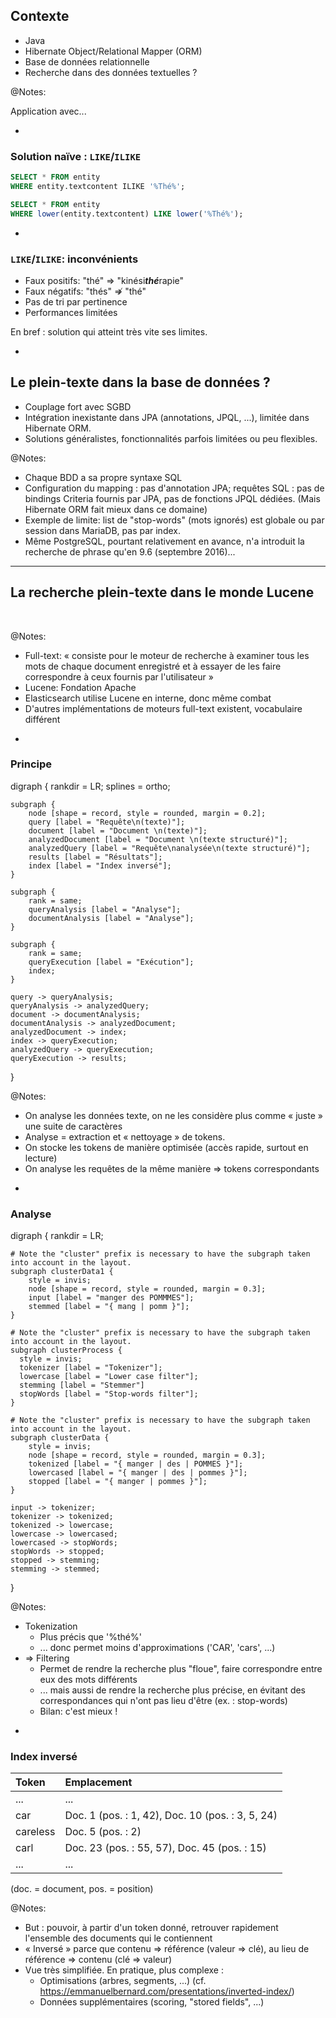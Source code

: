 ## Contexte

* Java
* Hibernate Object/Relational Mapper (ORM)
* Base de données relationnelle
* <!-- .element: class="fragment" -->
  Recherche dans des données textuelles ?

@Notes:

Application avec...

-

### Solution naïve : `LIKE`/`ILIKE`

```sql
SELECT * FROM entity
WHERE entity.textcontent ILIKE '%Thé%';
```

```sql
SELECT * FROM entity
WHERE lower(entity.textcontent) LIKE lower('%Thé%');
```

-

### `LIKE`/`ILIKE`: inconvénients

* <!-- .element: class="fragment" -->
  Faux positifs: "thé" => "kinési***thé***rapie"
* <!-- .element: class="fragment" -->
  Faux négatifs: "thés" &nrArr; "thé"
* <!-- .element: class="fragment" -->
  Pas de tri par pertinence
* <!-- .element: class="fragment" -->
  Performances limitées

En bref : solution qui atteint très vite ses limites.
<!-- .element: class="fragment" -->

-

## Le plein-texte dans la base de données ?

* <!-- .element: class="fragment" -->
  Couplage fort avec SGBD
* <!-- .element: class="fragment" -->
  Intégration inexistante dans JPA (annotations, JPQL, ...),
  limitée dans Hibernate ORM.
* <!-- .element: class="fragment" -->
  Solutions généralistes,
  fonctionnalités parfois limitées ou peu flexibles.

@Notes:

* Chaque BDD a sa propre syntaxe SQL
* Configuration du mapping : pas d'annotation JPA;
  requêtes SQL : pas de bindings Criteria fournis par JPA,
  pas de fonctions JPQL dédiées.
  (Mais Hibernate ORM fait mieux dans ce domaine)
* Exemple de limite: list de "stop-words" (mots ignorés) est globale ou par session dans MariaDB,
  pas par index.
* Même PostgreSQL, pourtant relativement en avance,
  n'a introduit la recherche de phrase qu'en 9.6 (septembre 2016)...

---

## La recherche plein-texte dans le monde Lucene

<img data-src="../image/logo/lucene.svg" class="logo lucene" />
<img data-src="../image/logo/elasticsearch_large_default.png" class="logo elasticsearch" />

@Notes:
* Full-text: « consiste pour le moteur de recherche à examiner tous les mots de chaque document enregistré et à essayer de les faire correspondre à ceux fournis par l'utilisateur »
* Lucene: Fondation Apache
* Elasticsearch utilise Lucene en interne, donc même combat
* D'autres implémentations de moteurs full-text existent, vocabulaire différent

-

### Principe
<div class="viz">
digraph {
	rankdir = LR;
	splines = ortho;

	subgraph {
		node [shape = record, style = rounded, margin = 0.2];
		query [label = "Requête\n(texte)"];
		document [label = "Document \n(texte)"];
		analyzedDocument [label = "Document \n(texte structuré)"];
		analyzedQuery [label = "Requête\nanalysée\n(texte structuré)"];
		results [label = "Résultats"];
		index [label = "Index inversé"];
	}

	subgraph {
		rank = same;
		queryAnalysis [label = "Analyse"];
		documentAnalysis [label = "Analyse"];
	}

	subgraph {
		rank = same;
		queryExecution [label = "Exécution"];
		index;
	}

	query -> queryAnalysis;
	queryAnalysis -> analyzedQuery;
	document -> documentAnalysis;
	documentAnalysis -> analyzedDocument;
	analyzedDocument -> index;
	index -> queryExecution;
	analyzedQuery -> queryExecution;
	queryExecution -> results;
}
</div>

@Notes:
* On analyse les données texte, on ne les considère plus comme « juste » une suite de caractères
* Analyse = extraction et « nettoyage » de tokens.
* On stocke les tokens de manière optimisée (accès rapide, surtout en lecture)
* On analyse les requêtes de la même manière => tokens correspondants

-

### Analyse
<div class="viz">
digraph {
	rankdir = LR;

    # Note the "cluster" prefix is necessary to have the subgraph taken into account in the layout.
	subgraph clusterData1 {
        style = invis;
		node [shape = record, style = rounded, margin = 0.3];
        input [label = "manger des POMMMES"];
		stemmed [label = "{ mang | pomm }"];
	}

    # Note the "cluster" prefix is necessary to have the subgraph taken into account in the layout.
	subgraph clusterProcess {
      style = invis;
      tokenizer [label = "Tokenizer"];
      lowercase [label = "Lower case filter"];
      stemming [label = "Stemmer"]
      stopWords [label = "Stop-words filter"];
	}

    # Note the "cluster" prefix is necessary to have the subgraph taken into account in the layout.
	subgraph clusterData {
        style = invis;
		node [shape = record, style = rounded, margin = 0.3];
		tokenized [label = "{ manger | des | POMMES }"];
		lowercased [label = "{ manger | des | pommes }"];
		stopped [label = "{ manger | pommes }"];
	}

	input -> tokenizer;
    tokenizer -> tokenized;
    tokenized -> lowercase;
    lowercase -> lowercased;
    lowercased -> stopWords;
    stopWords -> stopped;
    stopped -> stemming;
    stemming -> stemmed;
}
</div>

@Notes:
* Tokenization
  * Plus précis que '%thé%'
  * ... donc permet moins d'approximations ('CAR', 'cars', ...)
* => Filtering
  * Permet de rendre la recherche plus "floue", faire correspondre entre eux des mots différents
  * ... mais aussi de rendre la recherche plus précise, en évitant des correspondances qui n'ont pas lieu d'être (ex. : stop-words)
  * Bilan: c'est mieux !

-

### Index inversé

Token | Emplacement
:---|:---
... | ...
car | Doc. 1 (pos. : 1, 42), Doc. 10 (pos. : 3, 5, 24)
careless | Doc. 5 (pos. : 2)
carl | Doc. 23 (pos. : 55, 57), Doc. 45 (pos. : 15)
... | ...

(doc. = document, pos. = position)

@Notes:
* But : pouvoir, à partir d'un token donné, retrouver rapidement l'ensemble des documents qui le contiennent
* « Inversé » parce que contenu => référence (valeur => clé), au lieu de référence => contenu (clé => valeur)
* Vue très simplifiée. En pratique, plus complexe :
  * Optimisations (arbres, segments, ...) (cf. <https://emmanuelbernard.com/presentations/inverted-index/>)
  * Données supplémentaires (scoring, "stored fields", ...)